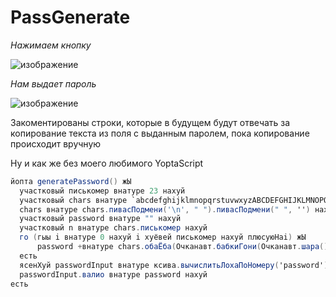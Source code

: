 # PassGenerate
*Нажимаем кнопку*

![изображение](https://user-images.githubusercontent.com/88831850/142056858-0e35acfc-0bd9-4219-99ad-71d962bee147.png)

*Нам выдает пароль*

![изображение](https://user-images.githubusercontent.com/88831850/142056883-69f719c4-5eae-42bf-9bef-489d93daa321.png)


Закоментированы строки, которые в будущем будут отвечать за копирование текста из поля с выданным паролем, пока копирование происходит вручную

Ну и как же без моего любимого YoptaScript

```cs
йопта generatePassword() жЫ
  участковый писькомер внатуре 23 нахуй
  участковый chars внатуре `abcdefghijklmnopqrstuvwxyzABCDEFGHIJKLMNOPQRSTUVWXYZ0123456789чобля@#$%^&*-()` нахуй
  chars внатуре chars.пивасПодмени('\n', " ").пивасПодмени(" ", '') нахуй
  участковый password внатуре "" нахуй
  участковый n внатуре chars.писькомер нахуй
  го (гыы i внатуре 0 нахуй i хуёвей писькомер нахуй плюсуюНаi) жЫ
      password +внатуре chars.обаЁба(Очканавт.бабкиГони(Очканавт.шара() * n)) нахуй
  есть
  ясенХуй passwordInput внатуре ксива.вычислитьЛохаПоНомеру('password') нахуй
  passwordInput.валио внатуре password нахуй
есть
```
